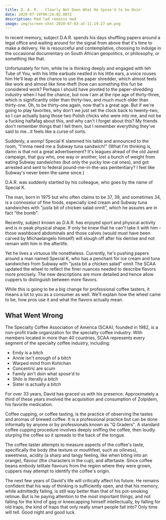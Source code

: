 ```yaml
---
title: D. A. R. - Clearly Not Doon What He Spose'd to be Doin'
date: 2020-07-19T06:24:02.807Z
description: Mad lad remains mad
image: img/screen-shot-2020-07-03-at-11.19.27-pm.png
---
```

In recent memory, subject D.A.R. spends his days shuffling papers around a legal office and waiting around for the signal from above that it's time to make a delivery. He is resourceful and contemplative, choosing to indulge in the occasional documentary on South African geopolitics, or philosophy, or something like that. 

Unfortunately for him, while he is thinking deeply and engaged with teh Tube of You, with his little earbuds nestled in his little ears, a voice rouses him 
He'll leap at the chance to use the paper shredder, which almost feels like work and almost like time-theft (how can something this fun be considered work? Perhaps I should have pivoted to the paper-shredding industry when I had the chance, but now I am at the ripe age of thirty-three, which is significantly older than thirty-two, and much _much_ older than thirty-one. Oh, to be thirty-one again, now that's a great age. But if we're going to play favorites, why don't we just set the clock back to twenty-two, so I can actually bang those two Polish chicks who were into me, and not be a fucking halfafag about this, and why can't I forget about this? My friends don't remember things that I tell them, but I remember everything they've said to me...it feels like a curse of sorts. 

Suddenly, a _womp!_ Special K slammed his table and announced to the room, "I'mma need me a Subway tuna sandwich!" (What I'm thinking is, damn is that not a great advertisement? It's leagues ahead of the old Jared campaign, that guy who, one way or another, lost a bunch of weight from eating Subway sandwiches (but only the yucky low-cal ones), and got arrested and sent to federal pound-me-in-the-ass penitentiary? I feel like Subway's never been the same since.) 

D.A.R. was suddenly startled by his colleague, who goes by the name of Special K. 

The man, born in 1975 but who often claims to be 37, 39, and sometimes 34, is a connoseiur of fine foods, especially iced cream and Subway tuna sandwiches with "justa bit of chicken salad onnit", which he assures are in fact "the bomb". 

Recently, subject known as D.A.R. has enjoyed sport and physical activity and is in peak physical shape. If only he knew that he can't take it with him - those washboard abdominals and those calves (would must have been carved by Michaelangelo himself) will slough off after his demise and not remain with him in the afterlife.

Yet he lives a virtuous life nonetheless. Currently, he's pushing papers around a man named Special K, who has a penchant for ice cream and tuna sandwiches from Subway with "justa bit a chicken salad" onnit
The SCAA updated the wheel to reflect the finer nuances needed to describe flavors more precisely. The new descriptions are more detailed and hence allow cuppers to distinguish between more flavors.

While this is going to be a big change for professional coffee tasters, it means a lot to you as a consumer as well. We’ll explain how the wheel came to be, how pros use it and what the flavors actually mean.

## What Went Wrong 

The Specialty Coffee Association of America (SCAA), founded in 1982, is a non-profit trade organization for the specialty coffee industry. With members located in more than 40 countries, SCAA represents every segment of the specialty coffee industry, including:

- Emily is a bitch
- Annie isn't _enough_ of a bitch 
- Warped mind from Kohlchan 
- Concentric are scum
- Family ain't doin what spose'd to
- Shilo is literally a bitch 
- Sister is actually a bitch

For over 33 years, David has graced us with his presence. Approximately a third of these years involved the acquisition and consumption of Zolpidem, his favorite medication. 

Coffee cupping, or coffee tasting, is the practice of observing the tastes and aromas of brewed coffee. It is a professional practice but can be done informally by anyone or by professionals known as "Q Graders". A standard coffee cupping procedure involves deeply sniffing the coffee, then loudly slurping the coffee so it spreads to the back of the tongue.

The coffee taster attempts to measure aspects of the coffee's taste, specifically the body (the texture or mouthfeel, such as oiliness), sweetness, acidity (a sharp and tangy feeling, like when biting into an orange), flavour (the characters in the cup), and aftertaste. Since coffee beans embody telltale flavours from the region where they were grown, cuppers may attempt to identify the coffee's origin.

The next few years of David's life will critically affect his future. He remains confident that his way of thinking is sufficiently open, and that his memory, while admittedly failing, is still way better than that of his pot-smoking retinue. But is he paying attention to the most important things, and not falling for the kind of gag or kneecapping himself intellectually, by falling for old traps, the kind of traps that only really smart people fall into? Only time will tell. Good night and good luck.
